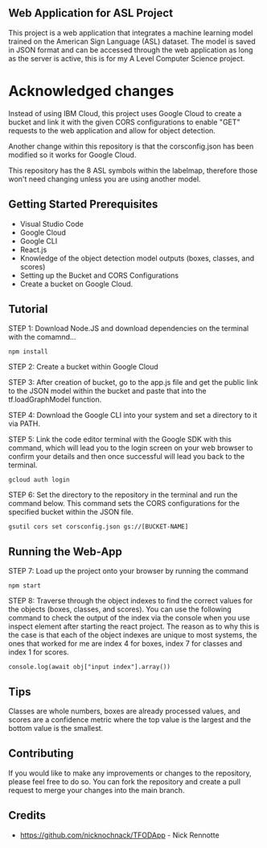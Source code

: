 ## Web Application for ASL Project
This project is a web application that integrates a machine learning model trained on the American Sign Language (ASL) dataset. The model is saved in JSON format and can be accessed through the web application as long as the server is active, this is for my A Level Computer Science project.

# Acknowledged changes
Instead of using IBM Cloud, this project uses Google Cloud to create a bucket and link it with the given CORS configurations to enable "GET" requests to the web application and allow for object detection.

Another change within this repository is that the corsconfig.json has been modified so it works for Google Cloud.

This repository has the 8 ASL symbols within the labelmap, therefore those won't need changing unless you are using another model.

## Getting Started Prerequisites
- Visual Studio Code
- Google Cloud 
- Google CLI 
- React.js 
- Knowledge of the object detection model outputs (boxes, classes, and scores)
- Setting up the Bucket and CORS Configurations
- Create a bucket on Google Cloud.

## Tutorial

STEP 1: Download Node.JS and download dependencies on the terminal with the comamnd...

```npm install ```

STEP 2: Create a bucket within Google Cloud

STEP 3: After creation of bucket, go to the app.js file and get the public link to the JSON model within the bucket and paste that into the tf.loadGraphModel function.

STEP 4: Download the Google CLI into your system and set a directory to it via PATH.

STEP 5: Link the code editor terminal with the Google SDK with this command, which will lead you to the login screen on your web browser to confirm your details and then once successful will lead you back to the terminal.

```gcloud auth login ```

STEP 6: Set the directory to the repository in the terminal and run the command below. This command sets the CORS configurations for the specified bucket within the JSON file.

```gsutil cors set corsconfig.json gs://[BUCKET-NAME]```


## Running the Web-App
STEP 7: Load up the project onto your browser by running the command

```npm start ```


STEP 8: Traverse through the object indexes to find the correct values for the objects (boxes, classes, and scores). You can use the following command to check the output of the index via the console when you use inspect element after starting the react project. The reason as to why this is the case is that each of the object indexes are unique to most systems, the ones that worked for me are index 4 for boxes, index 7 for classes and index 1 for scores.

``` console.log(await obj["input index"].array()) ```

## Tips
Classes are whole numbers, boxes are already processed values, and scores are a confidence metric where the top value is the largest and the bottom value is the smallest.

## Contributing
If you would like to make any improvements or changes to the repository, please feel free to do so. You can fork the repository and create a pull request to merge your changes into the main branch.

## Credits
- https://github.com/nicknochnack/TFODApp - Nick Rennotte
